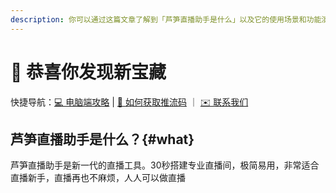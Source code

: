 ```yaml
---
description: 你可以通过这篇文章了解到「芦笋直播助手是什么」以及它的使用场景和功能演示
---
```


# 👏 恭喜你发现新宝藏

快捷导航：[💻 电脑端攻略](basic/streaming-code.md) | [🌟 如何获取推流码](basic/streaming-code.md) ｜ [✉️ 联系我们](contact.md)

## 芦笋直播助手是什么？{#what}

芦笋直播助手是新一代的直播工具。30秒搭建专业直播间，极简易用，非常适合直播新手，直播再也不麻烦，人人可以做直播

<Link title="芦笋直播助手官网——新一代极简直播工具" logo="https://lusun.com/logo.png" url="https://live.lusun.com"></Link>
